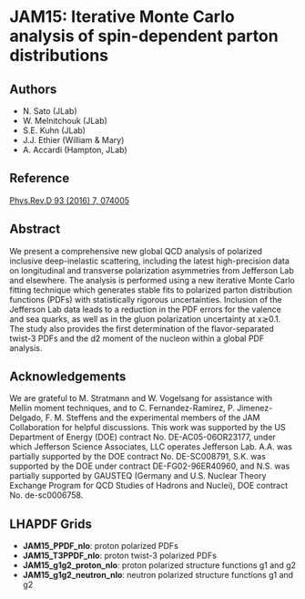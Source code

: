 # JAM15: Iterative Monte Carlo analysis of spin-dependent parton distributions

## Authors

- N. Sato (JLab)
- W. Melnitchouk (JLab)
- S.E. Kuhn (JLab)
- J.J. Ethier (William & Mary)
- A. Accardi (Hampton, JLab)

## Reference

[Phys.Rev.D 93 (2016) 7, 074005](https://inspirehep.net/literature/1418180)

## Abstract

We present a comprehensive new global QCD analysis of polarized inclusive deep-inelastic scattering, 
including the latest high-precision data on longitudinal and transverse polarization asymmetries from 
Jefferson Lab and elsewhere. The analysis is performed using a new iterative Monte Carlo fitting 
technique which generates stable fits to polarized parton distribution functions (PDFs) with statistically 
rigorous uncertainties. Inclusion of the Jefferson Lab data leads to a reduction in the PDF errors for 
the valence and sea quarks, as well as in the gluon polarization uncertainty at x≳0.1. The study also 
provides the first determination of the flavor-separated twist-3 PDFs and the d2 moment of the nucleon 
within a global PDF analysis.


## Acknowledgements

We are grateful to M. Stratmann and W. Vogelsang for assistance with Mellin moment techniques, and to
C. Fernandez-Ramirez, P. Jimenez-Delgado, F. M. Steffens and the experimental members of the JAM 
Collaboration for helpful discussions. This work was supported by the US Department of Energy (DOE) 
contract No. DE-AC05-06OR23177, under which Jefferson Science Associates, LLC operates Jefferson Lab. 
A.A. was partially supported by the DOE contract No. DE-SC008791, S.K. was supported by the DOE under 
contract DE-FG02-96ER40960, and N.S. was partially supported by GAUSTEQ (Germany and U.S. Nuclear Theory 
Exchange Program for QCD Studies of Hadrons and Nuclei), DOE contract No. de-sc0006758.


## LHAPDF Grids

- **JAM15_PPDF_nlo**: proton polarized PDFs
- **JAM15_T3PPDF_nlo**: proton twist-3 polarized PDFs
- **JAM15_g1g2_proton_nlo**: proton polarized structure functions g1 and g2
- **JAM15_g1g2_neutron_nlo**: neutron polarized structure functions g1 and g2
